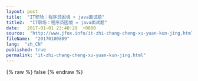 ```yaml
---
layout: post
title:  "IT职场：程序员困境 » java面试题"
title2:  "IT职场：程序员困境 » java面试题"
date:   2017-01-01 23:48:29  +0800
source:  "http://www.jfox.info/it-zhi-chang-cheng-xu-yuan-kun-jing.html"
fileName:  "20170100809"
lang:  "zh_CN"
published: true
permalink: "it-zhi-chang-cheng-xu-yuan-kun-jing.html"
---
```

{% raw %}
false
{% endraw %}